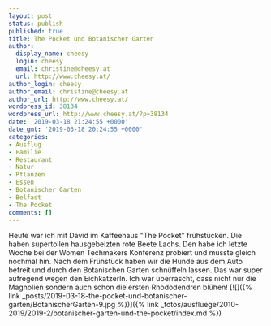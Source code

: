 ```yaml
---
layout: post
status: publish
published: true
title: The Pocket und Botanischer Garten
author:
  display_name: cheesy
  login: cheesy
  email: christine@cheesy.at
  url: http://www.cheesy.at/
author_login: cheesy
author_email: christine@cheesy.at
author_url: http://www.cheesy.at/
wordpress_id: 38134
wordpress_url: http://www.cheesy.at/?p=38134
date: '2019-03-18 21:24:55 +0000'
date_gmt: '2019-03-18 20:24:55 +0000'
categories:
- Ausflug
- Familie
- Restaurant
- Natur
- Pflanzen
- Essen
- Botanischer Garten
- Belfast
- The Pocket
comments: []
---
```

Heute war ich mit David im Kaffeehaus "The Pocket" frühstücken. Die haben supertollen hausgebeizten rote Beete Lachs. Den habe ich letzte Woche bei der Women Techmakers Konferenz probiert und musste gleich nochmal hin.
Nach dem Frühstück haben wir die Hunde aus dem Auto befreit und durch den Botanischen Garten schnüffeln lassen. Das war super aufregend wegen den Eichkatzerln. Ich war überrascht, dass nicht nur die Magnolien sondern auch schon die ersten Rhododendren blühen!
[![]({% link _posts/2019-03-18-the-pocket-und-botanischer-garten/BotanischerGarten-9.jpg %})]({% link _fotos/ausfluege/2010-2019/2019-2/botanischer-garten-und-the-pocket/index.md %})
